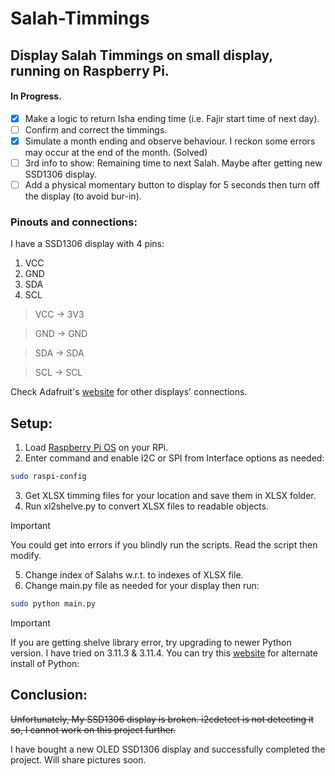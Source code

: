# Salah-Timmings
## Display Salah Timmings on small display, running on Raspberry Pi.
#### In Progress.

- [x] Make a logic to return Isha ending time (i.e. Fajir start time of next day).
- [ ] Confirm and correct the timmings.
- [x] Simulate a month ending and observe behaviour. I reckon some errors may occur at the end of the month. (Solved)
- [ ] 3rd info to show: Remaining time to next Salah. Maybe after getting new SSD1306 display.
- [ ] Add a physical momentary button to display for 5 seconds then turn off the display (to avoid bur-in).

### Pinouts and connections:
 I have a SSD1306 display with 4 pins:

 1. VCC
 2. GND
 3. SDA
 4. SCL


>VCC -> 3V3

>GND -> GND

>SDA -> SDA

>SCL -> SCL


Check Adafruit's [website](https://learn.adafruit.com/ssd1306-oled-displays-with-raspberry-pi-and-beaglebone-black/wiring) for other displays' connections.

## Setup:

1. Load [Raspberry Pi OS](https://www.raspberrypi.com/software/) on your RPi.
2. Enter command and enable I2C or SPI from Interface options as needed:

```bash 
sudo raspi-config
``` 

3. Get XLSX timming files for your location and save them in XLSX folder.
4. Run xl2shelve.py to convert XLSX files to readable objects.
> [!IMPORTANT]
> You could get into errors if you blindly run the scripts. Read the script then modify.
5. Change index of Salahs w.r.t. to indexes of XLSX file.
6. Change main.py file as needed for your display then run:

```bash
sudo python main.py
```

> [!IMPORTANT]
> If you are getting shelve library error, try upgrading to newer Python version. I have tried on 3.11.3 & 3.11.4. You can try this [website](https://www.build-python-from-source.com/) for alternate install of Python: 


## Conclusion:

~~Unfortunately, My SSD1306 display is broken. i2cdetect is not detecting it so, I cannot work on this project further.~~

I have bought a new OLED SSD1306 display and successfully completed the project. Will share pictures soon.
